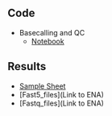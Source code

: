 ## Code

* Basecalling and QC
    * [Notebook](Nanopore_basecalling/code/Basecalling)

## Results

* [Sample Sheet](Nanopore_basecalling/results/sample_sheet.tsv)
* [Fast5_files](Link to ENA)
* [Fastq_files](Link to ENA)
